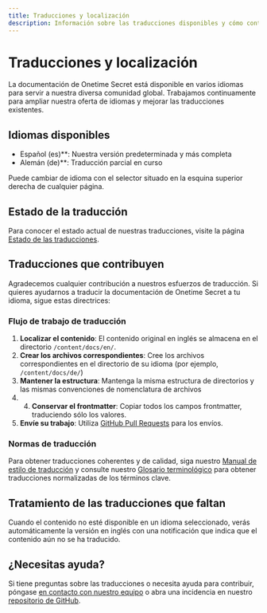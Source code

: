 ```yaml
---
title: Traducciones y localización
description: Información sobre las traducciones disponibles y cómo contribuir a la localización de Onetime Secret.
---
```


# Traducciones y localización

La documentación de Onetime Secret está disponible en varios idiomas para servir a nuestra diversa comunidad global. Trabajamos continuamente para ampliar nuestra oferta de idiomas y mejorar las traducciones existentes.

## Idiomas disponibles

- Español (es)**: Nuestra versión predeterminada y más completa
- Alemán (de)**: Traducción parcial en curso

Puede cambiar de idioma con el selector situado en la esquina superior derecha de cualquier página.

## Estado de la traducción

Para conocer el estado actual de nuestras traducciones, visite la página [Estado de las traducciones](/es/translations/status).

## Traducciones que contribuyen

Agradecemos cualquier contribución a nuestros esfuerzos de traducción. Si quieres ayudarnos a traducir la documentación de Onetime Secret a tu idioma, sigue estas directrices:

### Flujo de trabajo de traducción

1. **Localizar el contenido**: El contenido original en inglés se almacena en el directorio `/content/docs/en/`.
2. **Crear los archivos correspondientes**: Cree los archivos correspondientes en el directorio de su idioma (por ejemplo, `/content/docs/de/`)
3. **Mantener la estructura**: Mantenga la misma estructura de directorios y las mismas convenciones de nomenclatura de archivos
4. 4. **Conservar el frontmatter**: Copiar todos los campos frontmatter, traduciendo sólo los valores.
5. **Envíe su trabajo**: Utiliza [GitHub Pull Requests](https://github.com/onetimesecret/onetimesecret) para los envíos.

### Normas de traducción

Para obtener traducciones coherentes y de calidad, siga nuestro [Manual de estilo de traducción](/es/translations/guide-es) y consulte nuestro [Glosario terminológico](/es/translations/glossary) para obtener traducciones normalizadas de los términos clave.

## Tratamiento de las traducciones que faltan

Cuando el contenido no esté disponible en un idioma seleccionado, verás automáticamente la versión en inglés con una notificación que indica que el contenido aún no se ha traducido.

## ¿Necesitas ayuda?

Si tiene preguntas sobre las traducciones o necesita ayuda para contribuir, póngase [en contacto con nuestro equipo](https://onetimesecret.com/contact) o abra una incidencia en nuestro [repositorio de GitHub](https://github.com/onetimesecret/onetimesecret).
